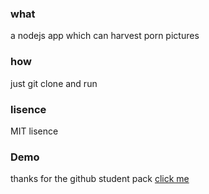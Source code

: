 ### what
a nodejs app which can harvest porn pictures
### how

just git clone and run

### lisence

MIT lisence

### Demo

thanks for the github student pack
[click
me](http://104.131.106.112:3000/)
